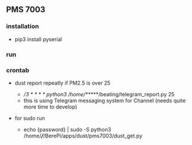 ## PMS 7003

### installation
- pip3 install pyserial

### run


### crontab 

- dust report repeatly if PM2.5 is over 25
  - */3 * * * * python3 /home/******/beating/telegram_report.py 25
  - this is using Telegram messaging system for Channel (needs quite more time to develop)

- for sudo run
  - echo {password} | sudo -S python3 /home/***/***/BerePi/apps/dust/pms7003/dust_get.py
